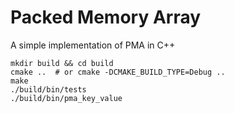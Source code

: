 # Packed Memory Array

A simple implementation of PMA in C++

```
mkdir build && cd build
cmake ..  # or cmake -DCMAKE_BUILD_TYPE=Debug ..
make
./build/bin/tests
./build/bin/pma_key_value
```
